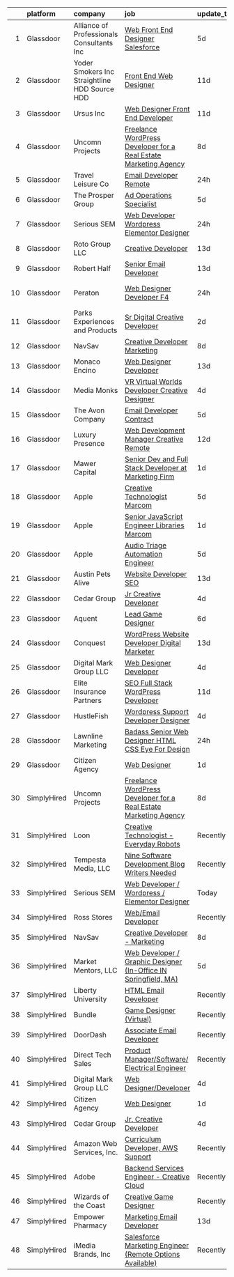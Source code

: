 

|    | platform    | company                                         | job                                                                                                                                                                                                                                                                                                                                                                                                                                                                                                                                                                                                                                                                                                                                                                                                                                                                                                                                                                                                                                                                                                                                                                                                                                                                                                                                                                                           | update_time   | location                 |
|---:|:------------|:------------------------------------------------|:----------------------------------------------------------------------------------------------------------------------------------------------------------------------------------------------------------------------------------------------------------------------------------------------------------------------------------------------------------------------------------------------------------------------------------------------------------------------------------------------------------------------------------------------------------------------------------------------------------------------------------------------------------------------------------------------------------------------------------------------------------------------------------------------------------------------------------------------------------------------------------------------------------------------------------------------------------------------------------------------------------------------------------------------------------------------------------------------------------------------------------------------------------------------------------------------------------------------------------------------------------------------------------------------------------------------------------------------------------------------------------------------|:--------------|:-------------------------|
|  1 | Glassdoor   | Alliance of Professionals   Consultants Inc     | [Web Front End Designer   Salesforce](https://www.glassdoor.com/partner/jobListing.htm?pos=119&ao=1110586&s=58&guid=0000018316d46a3da38c73b95c444ca2&src=GD_JOB_AD&t=SR&vt=w&ea=1&cs=1_39fe6e0b&cb=1662535363494&jobListingId=1008110165674&cpc=2CAED5C921A5F994&jrtk=3-0-1gcbd8qj4khot801-1gcbd8qjmh7hu800-49c47bcf750c5a66--6NYlbfkN0ACoVAH2d7YGgFHliSVZfWYjaVDzQ3Yo6rGl502y9cLnCiuhL3tItl49K4_ZQ9DWjwQFgit6-45bsnzmEdL0mpR--38UwSfSvsavcvnP3Ah4zloSI8_bZxvsx320WHr4R7zBo8rMc-f4Eyiz6P3gFtfXHp43wALKErpE17KM5tj_prci9AeCZgDGsqss6qw7ZZuC4drLO4g3Xcu_vxip-giYu6olGVmI9LTZ2PDeU9vtaKiwdyACXmnMWJBfyr60_tic2A2F1KBAp8AcGNfJODDCEsaH3ufsnN3PUOeaph814zhXoMGyB-rf4kKlckgoDu-3rs6Avi85Bvc0KSWYUewA1cDTsACxdilLmdrQIGHWLg-BX6TjvpcQ3xpOQ7MZVCzV4vA2thpgy5k7U27gq_qz9GMmQURdgYzROKOM47_zD5tsFY0KSlBfxVh-7Zwp-B5z6shp7jvWqjlfbgTmhP8kJNISk6QB3D7pKV8_OdaMjdff9TwUeVeDQmkGQ6UMHru6RsQ9HsQcVhbTVMhongZ46tLsBOOSb1wLd8596a16PljZrCkpjcvVfmvK-Ax00JKl46gboBD4ixh8MpVYKHbj2u_X2JLXcKrr37vPrDa7MPy6_fI8K1JxNFM15TMnXFQtpiTYHfFShMVDXuVluZcecjaOLyJ3n_rdxs91kaAF0YCSurO9E1P-cjWKtfTp2c0L9bbLaSmL5rm18cWA_H9n49GpYFYkNvEkzYa_Cn2KbJaSQKkP2cIqHjsknzk--dHPx0ASaA53f5UaJv56y968hZpHJakfUGogdBWKU1Sbg%3D%3D)                                                                                                                                                                                                    | 5d            | Durham, NC               |
|  2 | Glassdoor   | Yoder Smokers Inc  Straightline HDD  Source HDD | [Front End Web Designer](https://www.glassdoor.com/partner/jobListing.htm?pos=112&ao=1110586&s=58&guid=0000018316d46a3da38c73b95c444ca2&src=GD_JOB_AD&t=SR&vt=w&ea=1&cs=1_58d91f8f&cb=1662535363494&jobListingId=1008097207409&cpc=75B6770C194DCF89&jrtk=3-0-1gcbd8qj4khot801-1gcbd8qjmh7hu800-1fce3864310a3f03--6NYlbfkN0BOdRJV5k-L3FNCzjCgEhEptbzWR3mFvjnAQnp9JcinXOCVt8QEYBvHqTiHBHSlg98hTrhJExUUVa6v67S1gFyb-OBe8UoPzNouRDn3C9as0WFadlKMeZgUrqrdZ8hm_e9Z-8jTT-HPwLMdKEaf6nFSEDiY93r1Hqa_nw7whddI5F-1mZvAJ0zg1eaCReXvVOon_DqkynvViX1Iui5y4RpUu8FmuQZ4RSufHnUTAGNJ8JBS0zMxOLMP7D11k1qws93O7OE0XWuSV3hJ32558MXwMw-XYXzpa9FncoVJAh2w-qsYfHw0jaPfHaq9tukrmCaPJZOtKfOitvpu9E2pAvwltH0Okqe8Zz7zxPn0g4U_ZegLHIPC__x-gLUrHLf5xop2LEnXGCM-SHpHsprAau-xvZYgwjahGSL6NjnI4Z1rj_6FDGm5f0_4DMLBg-soedqGo7rU8cf4hcHruLUTVETTzR_nzx-xufYFvBNr0pcFJc9nycLqk6WahYkZWetHuDjvwlHYcdRLhg%3D%3D)                                                                                                                                                                                                                                                                                                                                                                                                                                                                                                                 | 11d           | Hutchinson, KS           |
|  3 | Glassdoor   | Ursus  Inc                                      | [Web Designer   Front End Developer](https://www.glassdoor.com/partner/jobListing.htm?pos=115&ao=1110586&s=58&guid=0000018316d46a3da38c73b95c444ca2&src=GD_JOB_AD&t=SR&vt=w&ea=1&cs=1_5c145c76&cb=1662535363494&jobListingId=1008097361956&cpc=8795CF9063CD573D&jrtk=3-0-1gcbd8qj4khot801-1gcbd8qjmh7hu800-0ea09b14e2348c5f--6NYlbfkN0CT8vBT9H5mqECx2dfLV_FONLPDKpIRssxVwtj05Tmm4rA5I0VNOPdM1oYsK66ov5pqYS3gXk2ozh0lVEZwzGOqZs8rlCBef2uQoy630wv6aUBqB1D9vjbSnni5WCVaS2e0KhCWi_8-XMv97hUEg7H9r8pKMO8klnwzDsU9mPVyqE5wVDnTov1Pu_UnRYhnE0_Osqvwl8WORWgB_kOjxQQLPQWG-NWIcptfTftC_xvyt1c40uobZ403OrjOg5_p8zqz3cLzwrnHTjqWeFEhkd7FYyVcjiJCMFkVznphRmtkhKbL2ZU9aWVWUjChbdkFdlAiu4tIvv-tEhlvNaragy1ZQhsvGhOC5anf8D4yfIGDJbK-bmh5xwt1uscED6ao3EPCxdfHKv4RZ6Q3-m_MTe1dE6Nugv26rrW9yIa8ooHEPIgJzYTeC7TeJ6xGxEjr0Q_LC6p6H5q3S5tqAKobaBFAUOLFzaYkqfKvAK2btOk02hZFzA4WxmAy7ir0geDO79xEVLuiFeUvlEzI8Lx7H4LunijCM1VLPbugGa5a8oyFwi7CboMOpA7lEFneIoC26vWBb_jH6G07t0HIucCP6phf8MNoM-B8IFERWKf1JerxHGD8rxKu8s_w3GwolHkh0GPd3knS9vl4aO14vggl5FLYoCXlkwVbjxOUvP36KCUB8aXCziwALu52qJK6Cy9F4BeJnn9L9LKE5MOUl_lxmDbCwxrCDkNHhE5fQyEbD6_asKhUOZCX1j-zd9MgHCkz_0hgEzNa0yTf1IiC_Sdc2x0li50YcJHKeus4jOqFXvP0rmsBhuvqrhd5m3KtVwx1YF8wcT-Vs8Y3BsSD8e7lbw-fe4gSB5MFh4rxA5ggYTUO7OeqCUoYFPuskF6KXAjhNIN6hO1lrfGNHvYtX912jPsu0A6-eWSEeUeWib09SHG3ZV70U3D9Clc-i0d8_-4iYW5GZUGQyilyb0pUTSYuxTvG0AELLkOHIL1P9FVRPW2K3TkoId4ydIfP) | 11d           | Brisbane, CA             |
|  4 | Glassdoor   | Uncomn Projects                                 | [Freelance WordPress Developer for a Real Estate Marketing Agency](https://www.glassdoor.com/partner/jobListing.htm?pos=107&ao=1110586&s=58&guid=0000018316d46a3da38c73b95c444ca2&src=GD_JOB_AD&t=SR&vt=w&ea=1&cs=1_149d15ad&cb=1662535363492&jobListingId=1008101514744&cpc=1120CD366D53BFD9&jrtk=3-0-1gcbd8qj4khot801-1gcbd8qjmh7hu800-55c7ea5da921dd63--6NYlbfkN0BKcv96LAN5JP5r9t3e9WCk6GBMa7XVoW6HuhSN1eWrgfSSNrj3GQh8EPqdKM4S0bDx-bPvOJMJns5KLtezFoaJGf5x59ereELTgvzgO3nvo3zukJQ42wvV88uwAOlJiGnTliTmYAMhGkQ1pIqqIhSQs2tGXdQLFW9nP2tPSXFhTXhbzRyJskaU84MZM79wY3QFcLt0YFhoar3OIyonGiBTOV9O7eBupEqH_hWNOjMp53ZRvzTbQB78INviH2n7BCK9fWOUCceBkPcBaULhlNuOu2h0exLi2fAuxXmfhOxjqBqGGv-BvlOX-MIX3izzY6sfApOWgGJXZLtDD0wWXvC6scVSoL7JIco7LK4S1BO1HGEnDdkaIBnQyyc-PDinsrZrsCIDsxp00RCQZXjH9a4kLcOhWCeaKLIXRRnFkRRTQ6NyTehNkXxtnZUeKDuT1okTbhZmh8uZl7mKo-2k64geDtu0giUlPQwuxnU9idGR4WBCd8TK8wFsTRXYsNDuhIRyRcFHQbFlOWv9R6HzUxKd_SUtRk41ohYUyZW1DSXvJoLBLsbesTKj)                                                                                                                                                                                                                                                                                                                                                                                                                                   | 8d            | Arizona                  |
|  5 | Glassdoor   | Travel   Leisure Co                             | [Email Developer  Remote ](https://www.glassdoor.com/partner/jobListing.htm?pos=127&ao=1136043&s=58&guid=0000018316d46a3da38c73b95c444ca2&src=GD_JOB_AD&t=SR&vt=w&cs=1_8c3ea0b1&cb=1662535363495&jobListingId=1008121538149&jrtk=3-0-1gcbd8qj4khot801-1gcbd8qjmh7hu800-701bb5ce7920a0db-)                                                                                                                                                                                                                                                                                                                                                                                                                                                                                                                                                                                                                                                                                                                                                                                                                                                                                                                                                                                                                                                                                                     | 24h           | Orlando, FL              |
|  6 | Glassdoor   | The Prosper Group                               | [Ad Operations Specialist](https://www.glassdoor.com/partner/jobListing.htm?pos=129&ao=1136043&s=58&guid=0000018316d46a3da38c73b95c444ca2&src=GD_JOB_AD&t=SR&vt=w&cs=1_3b077df1&cb=1662535363495&jobListingId=1008112628803&jrtk=3-0-1gcbd8qj4khot801-1gcbd8qjmh7hu800-2da4989e1d464bef-)                                                                                                                                                                                                                                                                                                                                                                                                                                                                                                                                                                                                                                                                                                                                                                                                                                                                                                                                                                                                                                                                                                     | 5d            | Remote                   |
|  7 | Glassdoor   | Serious SEM                                     | [Web Developer   Wordpress   Elementor Designer](https://www.glassdoor.com/partner/jobListing.htm?pos=118&ao=1136043&s=58&guid=0000018316d46a3da38c73b95c444ca2&src=GD_JOB_AD&t=SR&vt=w&ea=1&cs=1_5de8af24&cb=1662535363494&jobListingId=1008120875633&jrtk=3-0-1gcbd8qj4khot801-1gcbd8qjmh7hu800-47c965003bdd69a0-)                                                                                                                                                                                                                                                                                                                                                                                                                                                                                                                                                                                                                                                                                                                                                                                                                                                                                                                                                                                                                                                                          | 24h           | Remote                   |
|  8 | Glassdoor   | Roto Group LLC                                  | [Creative Developer](https://www.glassdoor.com/partner/jobListing.htm?pos=124&ao=1136043&s=58&guid=0000018316d46a3da38c73b95c444ca2&src=GD_JOB_AD&t=SR&vt=w&ea=1&cs=1_d54b1f33&cb=1662535363495&jobListingId=1008091210059&jrtk=3-0-1gcbd8qj4khot801-1gcbd8qjmh7hu800-99920a81cef0257d-)                                                                                                                                                                                                                                                                                                                                                                                                                                                                                                                                                                                                                                                                                                                                                                                                                                                                                                                                                                                                                                                                                                      | 13d           | Columbus, OH             |
|  9 | Glassdoor   | Robert Half                                     | [Senior Email Developer](https://www.glassdoor.com/partner/jobListing.htm?pos=117&ao=1110586&s=58&guid=0000018316d46a3da38c73b95c444ca2&src=GD_JOB_AD&t=SR&vt=w&ea=1&cs=1_2a74d814&cb=1662535363494&jobListingId=1008091743050&cpc=32EE424DE2B657EB&jrtk=3-0-1gcbd8qj4khot801-1gcbd8qjmh7hu800-44b83801ab0dbfb6--6NYlbfkN0CpzDdaQkua3np5pkmj49lKioZwmwxQ-yx5plwbYmV_M5St0DD8rCm1QOzbrT0uKPhiuyUF90yBTVKIboduwdPcxvuxhCUlYrYrKW9pghPurqgahO7iX_NYl3SZsCVfaqMEmKEUDN0Dz3N9vEzfLLFrWIzldd1rT8IzvRNKk_xQjaI1Ac7kbjs_tCAkHOsh9Q5mfEwjhbvsslPFFkDtn-FgAHYI_XZf_U_oBRKrPdJAA0KSiWO6LI4R0lEldz_S_2A-9vM9NUCU_Iqt3zZcMA1_nTn9xjTwBZRmHHpop8NzATuIB_emVzjGPSs6Ro_tenopsrkrpjf0E5VOSt9BvkmEXLRMaaEJN2JfPku6O81qgv-Fe1jwrFpvPHwtV4r0A8vX1zr3JsLQDaBeInCScrmt4KdSYoa4mS_dXlaHw6ASKFht0KDbFwKiNp_TuDkaGl40wtdO3FUp8tJ3tpbc14u4778OTiUFD83D2JWxUgSvi8KOnX2vvZd0J_qZiiP2SMui9VCjyjmLDzobAbz-fWx1QouDq_S-v53cYvUS_m8HkW6iDGp9YvBVvR1ZygnqxYA%3D)                                                                                                                                                                                                                                                                                                                                                                                                                                                               | 13d           | Minneapolis, MN          |
| 10 | Glassdoor   | Peraton                                         | [Web Designer Developer F4](https://www.glassdoor.com/partner/jobListing.htm?pos=122&ao=1136043&s=58&guid=0000018316d46a3da38c73b95c444ca2&src=GD_JOB_AD&t=SR&vt=w&cs=1_57156261&cb=1662535363494&jobListingId=1008120923363&jrtk=3-0-1gcbd8qj4khot801-1gcbd8qjmh7hu800-d5bd3d771386e28f-)                                                                                                                                                                                                                                                                                                                                                                                                                                                                                                                                                                                                                                                                                                                                                                                                                                                                                                                                                                                                                                                                                                    | 24h           | Stennis Space Center, MS |
| 11 | Glassdoor   | Parks  Experiences and Products                 | [Sr Digital Creative Developer](https://www.glassdoor.com/partner/jobListing.htm?pos=105&ao=1110586&s=58&guid=0000018316d46a3da38c73b95c444ca2&src=GD_JOB_AD&t=SR&vt=w&cs=1_977a9078&cb=1662535363492&jobListingId=1008116980909&cpc=BCC169F53084E245&jrtk=3-0-1gcbd8qj4khot801-1gcbd8qjmh7hu800-35b5a227e0f24963--6NYlbfkN0DAFTyt7pbDCC2JPO79CSdi1dIb81yjczP5qsKcZIxgiRd1qisRd4re16D_VG3-wzV5LSJrkL5_och_Vvp5P6DR34NAf_G14bGo7RCqEvzutStMmtbpU_mW_XmBQnrG_EicWxwVAgyyTpKyNYSFoSFoF03Q8LQim2yCkSw3WTZB5a3vkUYa1TXjvWcTZ3haOqBa1cbQUg0LvxbNIsDSfSNib6cIlAbAMhqbQK-j7bNzyQ4W1XOXj-yzj7w8SkCT5CPcsroUZdQAFNQ2YREva3wjEsUU91if0vBmSwdaykyez7EYPh4gpkUJSDWdM7ePiO6nPgop3faDCFAvztEU8n5hsMU3yQMmH95qkjKoMS82d08u8XgHerK0bZcJu0cEp29S0ITYhc1G7TgKix3GFTp68Ye3GgAK_Df4SzflVad2JtpU9ZS-UqTt)                                                                                                                                                                                                                                                                                                                                                                                                                                                                                                                                                                                                           | 2d            | Celebration, FL          |
| 12 | Glassdoor   | NavSav                                          | [Creative Developer   Marketing](https://www.glassdoor.com/partner/jobListing.htm?pos=106&ao=1110586&s=58&guid=0000018316d46a3da38c73b95c444ca2&src=GD_JOB_AD&t=SR&vt=w&ea=1&cs=1_c92d6c31&cb=1662535363492&jobListingId=1008101583321&cpc=63E4514951618C5C&jrtk=3-0-1gcbd8qj4khot801-1gcbd8qjmh7hu800-3ef4b27837961961--6NYlbfkN0BvAdlA35CjkOTzb4w1kkSC-vTwJamGQa4qaPCWn-0njweHi_B-CtuKQhiA94M5OE-XjNhf22KnVp00kgckhjWxzGyV97h7v8x36p5wKdZlOjwGZGaqaaH8DYNMeM34HY9t9Z5J26lOJ85UEHLGvZFDJOe_8KgJLhnklUUMm79Fgw-wQMJzYni-FeIqV5Svyi_1ZjE_mxETfR2qp4i-PiUDiAz8y9BFsxOfX0BmecMnmGFBamzhbjmqf2dPmw1l79Q2jskoL_2S0v1vj9ya7N4qXxRyJgpgReH5_wYKZ6bKaea5ce0jQ3FRMoxG-4DAXEiUyF1oQe5b1M9Z9sRJ-CuqVEo11_t2KZVAI6rw7pFjgAe80u7z_UGR4w26NcK6S3VuHGcfwJ5NPMdCsvT4GtBbCFDgJCCHwpKEUsU5ZQJbHJNP3-l42Dole38fQCNLsLUaWVIbL7El5JLrSMLHa_A51gnd8JeKLqVUHBZwljbBYNdtX7FhiikhMeBcy9NjWasY2PSvC7Xy6K2itBWte0ws-ib5eMy04MCzjABSNV7NZV0rNiuijkTFfKN9NhLXNSqHq6_p_7GKvkNSGCVzNlUslhAUjJdAhv0%3D)                                                                                                                                                                                                                                                                                                                                                                                                                       | 8d            | Beaumont, TX             |
| 13 | Glassdoor   | Monaco Encino                                   | [Web Designer Developer](https://www.glassdoor.com/partner/jobListing.htm?pos=110&ao=1110586&s=58&guid=0000018316d46a3da38c73b95c444ca2&src=GD_JOB_AD&t=SR&vt=w&ea=1&cs=1_9c3f7a2c&cb=1662535363493&jobListingId=1008091364441&cpc=03F67E1B243A1AE3&jrtk=3-0-1gcbd8qj4khot801-1gcbd8qjmh7hu800-25b4361944f0cd99--6NYlbfkN0CVjp8eQq2X8g-c-TPDKEngJVNhygRZI_sRmDZV1i0hlN6T9Os67wfurc3Qg-jtRQVwwIA6LhptFSik3FK57NX9snbD0o-k-I-zuCmLGGOrZ001r-IChtRFaDnq_D1EE_z7klA5UaK3dZ8NJpaPtHHh6etMDjzcKddDTdmOBkwQZIn96XQViYrQvSMtQpTRyd4HamDzYd2fZA7sE3hRDsEzQnaf8NAjOSscZk2QkIacI42oiaabkKCabffzAXmgepNejEony0Ih48aX0gkuwUY_NWQW_vuLPiDCvPKFAfSY1adxSyQF91CX36SGorIxrx35FlbzEatjfRoNLt6T_3RxAWOBt-jvoMNMmhoHtXVdJLJSJYDsmw7pfZEA3Z762L-mtcYkZAMMvlEtV_hf4Dysi1oGOOyyVKEKQ4Irgp7E3wsRKwqfpsB2Ke7PVTw8fzaYRjC-SV2kg5xZxJtOUcs4CyGRQvPx-nRx9V2-KECfOYxqf9mt2KE5XabPMCpiw4bCmv_3nTO0GQ%3D%3D)                                                                                                                                                                                                                                                                                                                                                                                                                                                                                                                 | 13d           | Encino, CA               |
| 14 | Glassdoor   | Media Monks                                     | [VR  Virtual Worlds  Developer   Creative Designer](https://www.glassdoor.com/partner/jobListing.htm?pos=130&ao=1136043&s=58&guid=0000018316d46a3da38c73b95c444ca2&src=GD_JOB_AD&t=SR&vt=w&cs=1_aa393897&cb=1662535363495&jobListingId=1008114354203&jrtk=3-0-1gcbd8qj4khot801-1gcbd8qjmh7hu800-0c56eab86d8307d5-)                                                                                                                                                                                                                                                                                                                                                                                                                                                                                                                                                                                                                                                                                                                                                                                                                                                                                                                                                                                                                                                                            | 4d            | New York, NY             |
| 15 | Glassdoor   | The Avon Company                                | [Email Developer  Contract ](https://www.glassdoor.com/partner/jobListing.htm?pos=126&ao=1136043&s=58&guid=0000018316d46a3da38c73b95c444ca2&src=GD_JOB_AD&t=SR&vt=w&cs=1_d8302093&cb=1662535363495&jobListingId=1008111638221&jrtk=3-0-1gcbd8qj4khot801-1gcbd8qjmh7hu800-f104243793139f35-)                                                                                                                                                                                                                                                                                                                                                                                                                                                                                                                                                                                                                                                                                                                                                                                                                                                                                                                                                                                                                                                                                                   | 5d            | New York, NY             |
| 16 | Glassdoor   | Luxury Presence                                 | [Web Development Manager  Creative    Remote](https://www.glassdoor.com/partner/jobListing.htm?pos=128&ao=1136043&s=58&guid=0000018316d46a3da38c73b95c444ca2&src=GD_JOB_AD&t=SR&vt=w&ea=1&cs=1_0230b27d&cb=1662535363495&jobListingId=1008094858118&jrtk=3-0-1gcbd8qj4khot801-1gcbd8qjmh7hu800-1bc187466e33e566-)                                                                                                                                                                                                                                                                                                                                                                                                                                                                                                                                                                                                                                                                                                                                                                                                                                                                                                                                                                                                                                                                             | 12d           | Remote                   |
| 17 | Glassdoor   | Mawer Capital                                   | [Senior Dev and Full Stack Developer at Marketing Firm](https://www.glassdoor.com/partner/jobListing.htm?pos=104&ao=1110586&s=58&guid=0000018316d46a3da38c73b95c444ca2&src=GD_JOB_AD&t=SR&vt=w&ea=1&cs=1_0af75568&cb=1662535363492&jobListingId=1008118949504&cpc=BD04BF404FBE42C1&jrtk=3-0-1gcbd8qj4khot801-1gcbd8qjmh7hu800-1073e5773866655b--6NYlbfkN0BzyIYrTMR_AjNKh_kvAG8N613gtHPANQ3sdLTkrtBd-xoNshQoLJljG5LGTFOBz0XgnGPkInm1QyVRzwhKcaMw1lQ2emXWTGze3rmnmzOLUucJ4k-c58iDjY1OrydMVvXRXB-Vg3aNKb2e3B6Vy2DcD6P3m_29_M8OMxNiwQ2KA88cY4UXbj3QoS7XpJELSJeJobEkm1U0Iq6d3WihnApQThuJ-NdsMt4BpxF0A-MoMv2D-u847phITbCJGJwPNCEklJLzszKGCqiF0GBfTCfWCy1BXKc2MLoCyoiQmiAxo3k5KXspI1sWEA2Foz8q0uFeWgeh9NNiXsWfUCTY0FcvOeLR1ZxOcf0utgl6HdwxkjhkEMvODFdvy3j5aMv1w4mILwJHewBvYg_K1ydwwjv6OQejLwh7OFiYPTUWXjj07wMe36Vib3qDRzhw7bCOWlgwXmiEkcuTn3dcWJCsDojg3oEjWnfO3q5bGREMvywg4HQxM1tUnv-DzD92qWmBYC8nnEg3i7BeJQ%3D%3D)                                                                                                                                                                                                                                                                                                                                                                                                                                                                                  | 1d            | Clearwater, FL           |
| 18 | Glassdoor   | Apple                                           | [Creative Technologist  Marcom](https://www.glassdoor.com/partner/jobListing.htm?pos=121&ao=1136043&s=58&guid=0000018316d46a3da38c73b95c444ca2&src=GD_JOB_AD&t=SR&vt=w&cs=1_01f4f2b3&cb=1662535363494&jobListingId=1008111206952&jrtk=3-0-1gcbd8qj4khot801-1gcbd8qjmh7hu800-44ee546d4a615340-)                                                                                                                                                                                                                                                                                                                                                                                                                                                                                                                                                                                                                                                                                                                                                                                                                                                                                                                                                                                                                                                                                                | 5d            | Cupertino, CA            |
| 19 | Glassdoor   | Apple                                           | [Senior JavaScript Engineer   Libraries  Marcom](https://www.glassdoor.com/partner/jobListing.htm?pos=120&ao=1136043&s=58&guid=0000018316d46a3da38c73b95c444ca2&src=GD_JOB_AD&t=SR&vt=w&cs=1_633cc322&cb=1662535363494&jobListingId=1008119715021&jrtk=3-0-1gcbd8qj4khot801-1gcbd8qjmh7hu800-666f6bb362ee199d-)                                                                                                                                                                                                                                                                                                                                                                                                                                                                                                                                                                                                                                                                                                                                                                                                                                                                                                                                                                                                                                                                               | 1d            | Cupertino, CA            |
| 20 | Glassdoor   | Apple                                           | [Audio Triage Automation Engineer](https://www.glassdoor.com/partner/jobListing.htm?pos=114&ao=1110586&s=58&guid=0000018316d46a3da38c73b95c444ca2&src=GD_JOB_AD&t=SR&vt=w&cs=1_a76db0e7&cb=1662535363494&jobListingId=1008112467974&cpc=8795CF9063CD573D&jrtk=3-0-1gcbd8qj4khot801-1gcbd8qjmh7hu800-a8eadfa141b47b91--6NYlbfkN0BvKrLyj5gPmtZO9T8euul8TCxuuKNOtzRJOomxnwSEodTz2Bc-sPZlt2Zgji_QUXEmtXTQd42DFNsKKnlP8fYHS7BXJK9Rn82skM7jUyHFA3Nc1OpexQWuLVbpjVWGHy8WT3ZgktRpOPRWnFGY18W3o017eMcxJOYM-odDqaXeet48mDXePAIW6-ioATHBPO_MAcGLNbvvxHHAluo2CPMg8kXd_Fhg8kWF-G0paHv5Ce_YY43gdFhgm-X3b3fPVNc3qN7jQ0MgsGn7dmPysqwwoXmm6D_EqVxITM8oqwxPBT16v1Ar1wbB-2fnek4axhjLLzA47wnRvp17gRiKaxx8q4T7D8oTdR2UzJVHsIZC0XZhTN-eZsHBuQWU78zXYeCN5Hx-RDrkTy6bMRF18_W0lMhfyf0aAcz91QkJyOIafZB-edgYtpOW_Vhuuu4cyylH41_4NscdwC1clbpG0kQD7ZWurSce3K402qLkuJZeCtesDOtn5Ff4MOaQ38R8aOtWj42EtgmA5HVi7y6auXLY-sFTgBf6SzYsTxpq0coMHsBD6dV9-lOy8BOGGy_adRxt9BYN4JN6533PWX6EY7_MUGjFx0L0aLgCtXSKyY5gVMtG8_ayqoYv72uPlNVy6lgJUjO-Bcz4kvC3Su8f23QCfXQwmSTqTM1CeXkzk03UrFWmrIrwUNRXocO1TQbZhESM1p9_UDZL3R18kWnC0oglTnchQx6EqiNast68aghtOTPsWAGp4tXTP8H8dVGJadqi4tkqf5NIET4obr3biBlMR_oollbi-LkeSZp-ztipsAoCp3u9-OftKE4sVqIF9cbc3EsnN4W_v-if_CTujXIyOCkFR8X3gX3wI45o25UbEevOkGPipSgOPlxMzZ-10d5UeSccfdl2qkDPuvXM4mW4d6Sr5UOi5-bmXGGCfO9FTc9RZpdRtEW5hoAkR88QXIJrL6DnQ5JnyrCTpHDp4-Cx)                                        | 5d            | Cupertino, CA            |
| 21 | Glassdoor   | Austin Pets Alive                               | [Website Developer  SEO](https://www.glassdoor.com/partner/jobListing.htm?pos=123&ao=1136043&s=58&guid=0000018316d46a3da38c73b95c444ca2&src=GD_JOB_AD&t=SR&vt=w&ea=1&cs=1_0528e1c1&cb=1662535363494&jobListingId=1008091015327&jrtk=3-0-1gcbd8qj4khot801-1gcbd8qjmh7hu800-1a765301841ff673-)                                                                                                                                                                                                                                                                                                                                                                                                                                                                                                                                                                                                                                                                                                                                                                                                                                                                                                                                                                                                                                                                                                  | 13d           | Austin, TX               |
| 22 | Glassdoor   | Cedar Group                                     | [Jr  Creative Developer](https://www.glassdoor.com/partner/jobListing.htm?pos=101&ao=1110586&s=58&guid=0000018316d46a3da38c73b95c444ca2&src=GD_JOB_AD&t=SR&vt=w&ea=1&cs=1_0fe9b4c0&cb=1662535363492&jobListingId=1008114556307&cpc=FD0C804CFA90C8E1&jrtk=3-0-1gcbd8qj4khot801-1gcbd8qjmh7hu800-e9068586d511a4c5--6NYlbfkN0DfhRLDY5E7BVY3xhBTAobuSaZ3WR2SqAJ-w4NHeQGDZ_V54dt5D1-9QTFiyMan5XFMl-i126YkfqJWs54bm6j-pJiyvavqS6i4zOxFN3SdYpt6eM3HwP2PZypJCa0lZY09D1qdhiI3KaJoqOHL4kSja9gC8ldEtSBfi-52wIQv_2mbMzZJz0veOCy7zgbsr0w0rQB6YOrk-6nbgDoIb_vqorq_vf99ugurkxpX-749VWI6e6j1obbOVoeB1mcOhIz-HeF94CS5O90eorddYo32z6elk8PLMUnhf8cbLvdjYOVhPrBC5R3JSTsK97_SRHfiGOaUIvTlQjaWBtBefhn3PqC-7v-odCRPsVnuZYErypQxFRofrPyQAoFeA46ZJe8_0--81G3s9CBEVy1BNs9-Y6R9bTtaNwfFGPUTcLXrcShI86p3D9ZMI7fUQecFvLmpj5TbhkhHO0a6JQMmbnYlWz0ExioXI6B-4bgCC6QTXRmvAQKYr6tB9-kgFyF_Zug%3D)                                                                                                                                                                                                                                                                                                                                                                                                                                                                                                                               | 4d            | Juneau, AK               |
| 23 | Glassdoor   | Aquent                                          | [Lead Game Designer](https://www.glassdoor.com/partner/jobListing.htm?pos=116&ao=1110586&s=58&guid=0000018316d46a3da38c73b95c444ca2&src=GD_JOB_AD&t=SR&vt=w&cs=1_307fd207&cb=1662535363494&jobListingId=1008108310078&cpc=F41FEAB56D215062&jrtk=3-0-1gcbd8qj4khot801-1gcbd8qjmh7hu800-0ddd2e219487aba8--6NYlbfkN0DMrcEu7yrtATojKJA7cEzGQ3FdRGWLh0CZQInL4ECGI9gD0Wolx9R2EDT7B77c2cRj8iidoX7eQVC0t6PEugt0eB5PzpB2fgoj1__UV7p8RAaYnSo51AE4ZzlNz3TKJDGRSzEWwS13w7v4UZFRIghbTNMFFynAV2bLsPd0y1kGHwELUa2qrbFYzINvvVk0b4-9-wsZFzXk8dA2sL6ylM_zktvktxPS0RV-EbdzOimljVrDFDRuDIv4-_olQGuk7Lq78ojqOoQvrVQ8kl2WF6pNEda0v0Y5oY2XW9T6ZUD2xvSGpbEoH6IfDQWD9oDV36weCsaTtqAMfZlqIdiua0zioNowpIoj3ARX-ISzPtgcnbkcFKKftCMFlwIZK-hzs-rFcBA3x_J1XheyJMTDkK91a3nv0869Q7ok29usoo2xR2zXP82eBYQleavDyXLJfoIs5mP5kBLp_tBTxYo4m6Y5)                                                                                                                                                                                                                                                                                                                                                                                                                                                                                                                                                                                      | 6d            | Remote                   |
| 24 | Glassdoor   | Conquest                                        | [WordPress Website Developer   Digital Marketer](https://www.glassdoor.com/partner/jobListing.htm?pos=113&ao=1110586&s=58&guid=0000018316d46a3da38c73b95c444ca2&src=GD_JOB_AD&t=SR&vt=w&ea=1&cs=1_3fd9236a&cb=1662535363494&jobListingId=1008091649166&cpc=9C2286EA3771AAF6&jrtk=3-0-1gcbd8qj4khot801-1gcbd8qjmh7hu800-15eee66a1314a8c4--6NYlbfkN0AcQ9reW0inlnqUW5-90XZFReYvL6WfO2iFG1P90bd8SEhfq7gsoa7izBzzPrl7az5hw50TqgzR93WPeqcidYQTUVvuUkL8HtA-qSArOva1yWM1EI72rjGfHMKjkPARg4_kANi9pQxVLasDj7MyOi3SkLQiJ2lRAurDIvS-cMV7E3XAdO535-K6GwcVCaHilSUrhpuK1fBx7QFS_ywtjlNfbl21NXmf-HR2g5crbAt1GBn0DYupBcpfwlUv6wTQeF5zxIppfgDRViWyrAF6HFLsYilyjz82IfBqXfGyGslYZ_p4H6-cyGRza03z0LB1TBshSM1tyYUEFl_PB7klyzw5vwge5NkLXe2_vj9d1rHOQHBLmbEgwA8f9VFu4xp2Hph8WHOMQTzaJKY0s714RSeDQGJ5x3uw-OVwo7WS73QXH8Ou_xYvKm1KnnGttW_fBvgLSidF0nsI1Kkb3Sq1vnzWbVmreFHLrTsdI8tTtUONTgvGk55WWQFoMOhng0fUOIL65-hq8O3_H7JnUzSZb_U3mZ82XDWjMAp7Jwc-SQ9L8Q%3D%3D)                                                                                                                                                                                                                                                                                                                                                                                                                                                         | 13d           | Remote                   |
| 25 | Glassdoor   | Digital Mark Group LLC                          | [Web Designer Developer](https://www.glassdoor.com/partner/jobListing.htm?pos=102&ao=1110586&s=58&guid=0000018316d46a3da38c73b95c444ca2&src=GD_JOB_AD&t=SR&vt=w&ea=1&cs=1_db0aa16b&cb=1662535363492&jobListingId=1008114370558&cpc=4D489A1B82E31BBF&jrtk=3-0-1gcbd8qj4khot801-1gcbd8qjmh7hu800-6828cf6de63f7dc1--6NYlbfkN0ANkou4taVk2XZZ848dRfo5kKh06_3FAnany_4ItHTq-u6JcicZqWFbHbAxD0ssval1uFKr5hjroKk-voQEJfLVfjOS1uxmnHK5o9zB5WB_W38-GmKH85zuUArPfKNnqi5EucZBCpaZUSBgLt-J-gcdNl8sDK17kpXmpyKs7WEpLczd0bRzTN8gOeg1b1Lqt5WXx93CuirxI627mU7JdGgCsCouLCpCjldSDeVLcJsVhq5fF1O_SRAk6-zfywvwzyDenIXnyv_SQOePxCRxDzPPUDsvXBWfMruAKDlbPNam4pPCx28J53DSSDtJKnz7SYTqeo40yfbt1JsmlBiX62-9ZqBVderZBnArLpKeW7px8PM8aWWgOffR5myX0MTIOuz7lSolCdCC7zyOLVWh0yIh7OKggX8MKjbUmWca1Lls1oJfWjPgr9CbdTNbavaDFAWm1rrSaC62C1MI1m4ML1Pk1c9mIK4WEw7QZn1drGwPUvW3W6siwifsWP4dFyW-sDMjDqdoArh_Ww%3D%3D)                                                                                                                                                                                                                                                                                                                                                                                                                                                                                                                 | 4d            | Beaverton, OR            |
| 26 | Glassdoor   | Elite Insurance Partners                        | [SEO Full Stack WordPress Developer](https://www.glassdoor.com/partner/jobListing.htm?pos=108&ao=1110586&s=58&guid=0000018316d46a3da38c73b95c444ca2&src=GD_JOB_AD&t=SR&vt=w&ea=1&cs=1_292503e9&cb=1662535363493&jobListingId=1008097417688&cpc=632C08DE5A4EA969&jrtk=3-0-1gcbd8qj4khot801-1gcbd8qjmh7hu800-aa4f18d313c91fb7--6NYlbfkN0B4jp5mfsiLEiFpPCxOna81i2z6rJx9ZIZWhVZJ6SFnYd2SDJZnAyVLqwqh7QmXpG9VG1Kbrzn6Mrr5X85l-cjimEGV5fh9yUxHZBdMAanQWpsmWrffk2otgO5SYgZ7U6Ql9jpH9Zq2g770vfb2HJJhgx8nok6vEslfnYL9dg06wUZbxZYYsWMsQMJkwf7bTfPukU7YVecF57qvvfxejoC5NsK7D24ld1aGU9m7z7ANIJ2bs4TC9kSQ0QcB3ybLL-P8_yhABtRZvQvNZD2ZFhTGK_8_FwC_ChCdrxjZ-N-oghWdVmLFE9OfENQJGQobCvNJXcm3kFPRRSzKWVjyUmWcEjKymbbp6NlRw8bPHYLYj05JBy0NYEZZ141ByuTLTsStNrq1gvbhg04TLNNI3hx_eSyH_C7gb6nOTBaVKq2EGCFFhFZfi18ezy50-2JfaCn1gV23r3HuDft2-362ZACb-dhPi_VqTUoKiZoSZKLsByDwDtO0nJNibe3hYSs5M-R6vdZXgZ2HN1HrmktbrtWq)                                                                                                                                                                                                                                                                                                                                                                                                                                                                                                 | 11d           | Remote                   |
| 27 | Glassdoor   | HustleFish                                      | [Wordpress Support Developer Designer](https://www.glassdoor.com/partner/jobListing.htm?pos=125&ao=1136043&s=58&guid=0000018316d46a3da38c73b95c444ca2&src=GD_JOB_AD&t=SR&vt=w&ea=1&cs=1_77d9088a&cb=1662535363495&jobListingId=1008114403782&jrtk=3-0-1gcbd8qj4khot801-1gcbd8qjmh7hu800-76bf8ce97fea24e8-)                                                                                                                                                                                                                                                                                                                                                                                                                                                                                                                                                                                                                                                                                                                                                                                                                                                                                                                                                                                                                                                                                    | 4d            | Remote                   |
| 28 | Glassdoor   | Lawnline Marketing                              | [Badass Senior Web Designer   HTML  CSS    Eye For Design](https://www.glassdoor.com/partner/jobListing.htm?pos=109&ao=1110586&s=58&guid=0000018316d46a3da38c73b95c444ca2&src=GD_JOB_AD&t=SR&vt=w&ea=1&cs=1_0b162cdd&cb=1662535363493&jobListingId=1008120882675&cpc=55FC80EBF760BBE8&jrtk=3-0-1gcbd8qj4khot801-1gcbd8qjmh7hu800-799d3b6200d2ca0f--6NYlbfkN0CSgGTbSPgM0xpgWRkp5SRTexU57Zk_6_bZ18eqb9d2QMNixyVwwV4KRgTmDlEdWYROdGtgbEQb-8Pp6gz2lZmPmMAn0Eom_K180qwYKG-HjvPXetn6GdzIsbOYxjIjPc-xMeaRUTisCAvWWTTINzVJJhpzwIIMRxRDzi18rR0lRruj0YyZxufEfF9YWIB5Sl3LrZg-mCjKTIr-u72c0PU_xQggvwW1WvSMvXv01MzK5aG6-wBQfvWRzuKxS74pws1FLoqlH9xOTpO3VtcYK5sH9kPzpJ8oQuzgUDiROxDKYxDiNb4cIsOMKg180OxH93DB8W7ExAXHrqUXH0Z25NsfI4uPRaE4EmGA-WEX9KbjJnk0r3xEzhCkeSsai_Js_lAE6ys6ije9tYRRzFRrxXcXt0F0f7YhqRn8y52-Rl20eEwPxB3LRZzejgg8Yg8I_WdtRr3TiE_N99Mb_279sFfaW_DgpqF9KtyyAEoifJzVIo2_YcfLCQEarngl6P1MXtTNvJE2W7i7Tg%3D%3D)                                                                                                                                                                                                                                                                                                                                                                                                                                                                               | 24h           | Tampa, FL                |
| 29 | Glassdoor   | Citizen Agency                                  | [Web Designer](https://www.glassdoor.com/partner/jobListing.htm?pos=103&ao=1110586&s=58&guid=0000018316d46a3da38c73b95c444ca2&src=GD_JOB_AD&t=SR&vt=w&cs=1_eb90474d&cb=1662535363492&jobListingId=1008119134571&cpc=A1F772DE77098288&jrtk=3-0-1gcbd8qj4khot801-1gcbd8qjmh7hu800-4f156e9c19c8d85f--6NYlbfkN0ABPR1SXVqYXME6Y9HwrdB1ZS5I7uEvuiZQQ23aOU9KTSUEQ2WHnjqXEbws5t88SbmeWWUnqBUweDBfv3jgPAT_yEx1ZSopAzoXYUidX5JP4RSp8v4kNbaODIRLLoaJty-UiuGsLZEyYy_sJVq48YSqx5isNJOWThO9q0_6ZNoiSCXsLaUMEgJJWn_j8pHM0ys0WHwgbD4Gb8tHCmtXVOGoLnyke6ojC9X8p6jLtuIh_4GZEq-UaUQ-AH-6m-KRBFUTVBq6A3DKkxWqRGizYQr3MUZMY67tcD413ct9sDemH0WRc2XpTSUbtAtlPfyTPRNrPFyIvYCntYp5Lkshm7UZ_ARZcN9Lm-acfHsjIGOoSKqTjOQOOspQqHOWsCsoqS9hJSR0SMEcogZK4viGX8zV8tC-L-es3ysSNYY9zb8Jck8TXlSxzBiOqLhaA6-hajcWUce4oQXUR2-zz9-mGZBg0aAgjG6LPWbjIoMzge5w6OFvH47l2zwL710lYGywkaFx-lmE8VtdhILWKu0yqYHmcE9J4XQ9I12uKDpAwCAdyrb_0CqIid_epQF0C3CEyQTXCUm3FfzZK-9A4ZW13izF4nnt0kD3GzqXOL-ngFlr-mT84-bvZZWRx4oh-JHJk0YHMaa9SdLWGg%3D%3D)                                                                                                                                                                                                                                                                                                                                                                                                | 1d            | Knoxville, TN            |
| 30 | SimplyHired | Uncomn Projects                                 | [Freelance WordPress Developer for a Real Estate Marketing Agency](https://www.simplyhired.com/job/JugjPpAxHoBf58U4pvX9y7DfgVl_11tcs7uc7GrK4LL8gXkbqaP_nQ?q=creative+developer)                                                                                                                                                                                                                                                                                                                                                                                                                                                                                                                                                                                                                                                                                                                                                                                                                                                                                                                                                                                                                                                                                                                                                                                                               | 8d            | Arizona                  |
| 31 | SimplyHired | Loon                                            | [Creative Technologist - Everyday Robots](https://www.simplyhired.com/job/QiN05oo48LTKtE8vwHoCyEpSqJNG7mUxdt2q1AMd0kr2JVz8j0cz8g?q=creative+developer)                                                                                                                                                                                                                                                                                                                                                                                                                                                                                                                                                                                                                                                                                                                                                                                                                                                                                                                                                                                                                                                                                                                                                                                                                                        | Recently      | Mountain View, CA        |
| 32 | SimplyHired | Tempesta Media, LLC                             | [Nine Software Development Blog Writers Needed](https://www.simplyhired.com/job/KiUcCHvCwlRkjCnqM25N9qJ96M2CXy2SkSHH8F0GuJxFNn49BIbbSQ?q=creative+developer)                                                                                                                                                                                                                                                                                                                                                                                                                                                                                                                                                                                                                                                                                                                                                                                                                                                                                                                                                                                                                                                                                                                                                                                                                                  | Recently      | Remote                   |
| 33 | SimplyHired | Serious SEM                                     | [Web Developer / Wordpress / Elementor Designer](https://www.simplyhired.com/job/aCf_9_ugq9Xy9HyGkNLILKPG6qCWF7PUYz5r9eHDEN88XxCoYc1qPA?q=creative+developer)                                                                                                                                                                                                                                                                                                                                                                                                                                                                                                                                                                                                                                                                                                                                                                                                                                                                                                                                                                                                                                                                                                                                                                                                                                 | Today         | Remote                   |
| 34 | SimplyHired | Ross Stores                                     | [Web/Email Developer](https://www.simplyhired.com/job/iapHcCXyBAwSCQxFgqTzcH6pCeCWlT5U6RhkIjo60dultz2bPETatw?q=creative+developer)                                                                                                                                                                                                                                                                                                                                                                                                                                                                                                                                                                                                                                                                                                                                                                                                                                                                                                                                                                                                                                                                                                                                                                                                                                                            | Recently      | Dublin, CA               |
| 35 | SimplyHired | NavSav                                          | [Creative Developer - Marketing](https://www.simplyhired.com/job/aftiHndoYiEJfgbCsFqF7A8NEK8VV4GcBTYPjqlqaWYFK-vD-8z1cQ?q=creative+developer)                                                                                                                                                                                                                                                                                                                                                                                                                                                                                                                                                                                                                                                                                                                                                                                                                                                                                                                                                                                                                                                                                                                                                                                                                                                 | 8d            | Beaumont, TX             |
| 36 | SimplyHired | Market Mentors, LLC                             | [Web Developer / Graphic Designer (In-Office IN Springfield, MA)](https://www.simplyhired.com/job/FQG5uJ1dss-sRffoAoQ2VcQRgxsuv475Wnb7F9AflVz3v4ZTdM9xDw?q=creative+developer)                                                                                                                                                                                                                                                                                                                                                                                                                                                                                                                                                                                                                                                                                                                                                                                                                                                                                                                                                                                                                                                                                                                                                                                                                | 5d            | Springfield, MA          |
| 37 | SimplyHired | Liberty University                              | [HTML Email Developer](https://www.simplyhired.com/job/eiuqa-nYZj4HuvTLRRJ7baHagOVr6te1yaP0tpWemQUOxM68dGFAMQ?q=creative+developer)                                                                                                                                                                                                                                                                                                                                                                                                                                                                                                                                                                                                                                                                                                                                                                                                                                                                                                                                                                                                                                                                                                                                                                                                                                                           | Recently      | Remote                   |
| 38 | SimplyHired | Bundle                                          | [Game Designer (Virtual)](https://www.simplyhired.com/job/azmkc4FFdgGT-MLyAr90UwSSWtolyH78PflkZWHeEtffWp5CUUJOnA?q=creative+developer)                                                                                                                                                                                                                                                                                                                                                                                                                                                                                                                                                                                                                                                                                                                                                                                                                                                                                                                                                                                                                                                                                                                                                                                                                                                        | Recently      | Remote                   |
| 39 | SimplyHired | DoorDash                                        | [Associate Email Developer](https://www.simplyhired.com/job/OFBH1ZDZ9IWqdDhAVe5VVsBJInFaSpynKXnJkXBd8Crw_7zQWRx4gQ?q=creative+developer)                                                                                                                                                                                                                                                                                                                                                                                                                                                                                                                                                                                                                                                                                                                                                                                                                                                                                                                                                                                                                                                                                                                                                                                                                                                      | Recently      | Seattle, WA              |
| 40 | SimplyHired | Direct Tech Sales                               | [Product Manager/Software/ Electrical Engineer](https://www.simplyhired.com/job/10_jnJqb2ZRi680m_vyVOUjFvhBkiPRCeh8PYve1YEPlyh-uAJ8Daw?q=creative+developer)                                                                                                                                                                                                                                                                                                                                                                                                                                                                                                                                                                                                                                                                                                                                                                                                                                                                                                                                                                                                                                                                                                                                                                                                                                  | Recently      | Indianapolis, IN         |
| 41 | SimplyHired | Digital Mark Group LLC                          | [Web Designer/Developer](https://www.simplyhired.com/job/0mmgWm2oGstkfnqpIQXCpAHsNLYGeWPGzqTZr4ns37njg0HInNXubw?q=creative+developer)                                                                                                                                                                                                                                                                                                                                                                                                                                                                                                                                                                                                                                                                                                                                                                                                                                                                                                                                                                                                                                                                                                                                                                                                                                                         | 4d            | Beaverton, OR            |
| 42 | SimplyHired | Citizen Agency                                  | [Web Designer](https://www.simplyhired.com/job/jXk-4ZMlcHKRAxfzb4zxCVC7_5stSNpNc0TSHIDXoaMp_0TDGEoJ_Q?q=creative+developer)                                                                                                                                                                                                                                                                                                                                                                                                                                                                                                                                                                                                                                                                                                                                                                                                                                                                                                                                                                                                                                                                                                                                                                                                                                                                   | 1d            | Knoxville, TN            |
| 43 | SimplyHired | Cedar Group                                     | [Jr. Creative Developer](https://www.simplyhired.com/job/DVWDqqEhzgU8Ar0VlruT6aJNHqDZxNdO68r7sUXR-pqWVrTPD-j-lw?q=creative+developer)                                                                                                                                                                                                                                                                                                                                                                                                                                                                                                                                                                                                                                                                                                                                                                                                                                                                                                                                                                                                                                                                                                                                                                                                                                                         | 4d            | Juneau, AK               |
| 44 | SimplyHired | Amazon Web Services, Inc.                       | [Curriculum Developer, AWS Support](https://www.simplyhired.com/job/VJ2mxpB_C3RiZ9WEdGHt_L8L7tDgh2uUlbSQc1Inzt2mb5hjGzhRXQ?q=creative+developer)                                                                                                                                                                                                                                                                                                                                                                                                                                                                                                                                                                                                                                                                                                                                                                                                                                                                                                                                                                                                                                                                                                                                                                                                                                              | Recently      | Remote                   |
| 45 | SimplyHired | Adobe                                           | [Backend Services Engineer - Creative Cloud](https://www.simplyhired.com/job/e1yju9o6oKfYmaLOctRv96KERI5UJamMxVUcYFAr4jT7WXo2xdqNgA?q=creative+developer)                                                                                                                                                                                                                                                                                                                                                                                                                                                                                                                                                                                                                                                                                                                                                                                                                                                                                                                                                                                                                                                                                                                                                                                                                                     | Recently      | San Jose, CA             |
| 46 | SimplyHired | Wizards of the Coast                            | [Creative Game Designer](https://www.simplyhired.com/job/3U5NPAcld9zZ3VOc-NItCD-NzNvgqaZqPjmcmGZRZsaeN5WygOP2eA?q=creative+developer)                                                                                                                                                                                                                                                                                                                                                                                                                                                                                                                                                                                                                                                                                                                                                                                                                                                                                                                                                                                                                                                                                                                                                                                                                                                         | Recently      | Renton, WA               |
| 47 | SimplyHired | Empower Pharmacy                                | [Marketing Email Developer](https://www.simplyhired.com/job/LWqBAxj_knzn_RbxI28cVmt-0IFfHpNv4KPYjK2LsgxRfVsFZSfHig?q=creative+developer)                                                                                                                                                                                                                                                                                                                                                                                                                                                                                                                                                                                                                                                                                                                                                                                                                                                                                                                                                                                                                                                                                                                                                                                                                                                      | 13d           | Houston, TX              |
| 48 | SimplyHired | iMedia Brands, Inc                              | [Salesforce Marketing Engineer (Remote Options Available)](https://www.simplyhired.com/job/w5thOX20Q71kc20xy1REPCPEFreRApkWNaNdoTRJUtZOa-0N68ngVw?q=creative+developer)                                                                                                                                                                                                                                                                                                                                                                                                                                                                                                                                                                                                                                                                                                                                                                                                                                                                                                                                                                                                                                                                                                                                                                                                                       | Recently      | Eden Prairie, MN         |